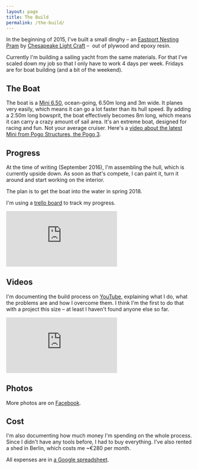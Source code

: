 ```yaml
---
layout: page
title: The Build
permalink: /the-build/
---
```


In the beginning of 2015, I've built a small dinghy – an [ Eastport Nesting Pram](http://www.clcboats.com/shop/boats/wooden-sailboat-kits/eastport-pram/eastport-nesting-dinghy.html) by [Chesapeake Light Craft](http://www.clcboats.com/) –  out of plywood and epoxy resin.

Currently I'm building a sailing yacht from the same materials. For that I've scaled down my job so that I only have to work 4 days per week. Fridays are for boat building (and a bit of the weekend).

## The Boat

The boat is a [Mini 6.50](https://en.wikipedia.org/wiki/Mini_Transat_6.50), ocean-going, 6.50m long and 3m wide. It planes very easily, which means it can go a lot faster than its hull speed. By adding a 2.50m long bowsprit, the boat effectively becomes 8m long, which means it can carry a crazy amount of sail area. It's an extreme boat, designed for racing and fun. Not your average cruiser. Here's a [video about the latest Mini from Pogo Structures, the Pogo 3](https://www.youtube.com/watch/zxJjbqEhPgc).

## Progress

At the time of writing (September 2016), I'm assembling the hull, which is currently upside down. As soon as that's compete, I can paint it, turn it around and start working on the interior.

The plan is to get the boat into the water in spring 2018.

I'm using a [trello board](https://trello.com/b/uwbur9lh/boat-building) to track my progress.

<div class="video-container video-4-3"><iframe src="https://trello.com/b/uwbur9lh.html" frameborder="0" border="0"></iframe></div>

## Videos

I'm documenting the build process on [YouTube](https://www.youtube.com/channel/UCVMAbol8WFY2G8kvdy48nIg), explaining what I do, what the problems are and how I overcome them. I think I'm the first to do that with a project this size – at least I haven't found anyone else so far.

<div class="video-container video-16-9"><iframe  src="https://www.youtube.com/embed/videoseries?list=PLHjKtS809N7cAypvX7Y4JNHkx9MlQ6w0J" frameborder="0" allowfullscreen></iframe></div>

## Photos

<div id="fb-photos" class="photo-gallery"></div>
<script src="/js/fb_photos.js"></script>

More photos are on [Facebook](https://www.facebook.com/picassol/photos_stream).

## Cost

I'm also documenting how much money I'm spending on the whole process. Since I didn't have any tools before, I had to buy everything. I've also rented a shed in Berlin, which costs me ~€280 per month.

All expenses are in [a Google spreadsheet](https://docs.google.com/spreadsheets/d/1Ar92kaFryLaiSyvQbA11Mjp_Mdu69UG-MyL4m1TWva8/edit?usp=sharing).

